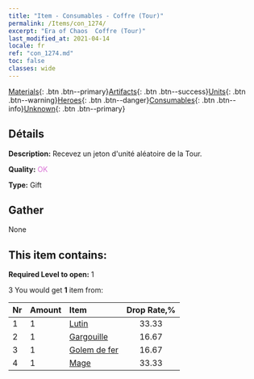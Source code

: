 ```yaml
---
title: "Item - Consumables - Coffre (Tour)"
permalink: /Items/con_1274/
excerpt: "Era of Chaos  Coffre (Tour)"
last_modified_at: 2021-04-14
locale: fr
ref: "con_1274.md"
toc: false
classes: wide
---
```

 [Materials](/fr/Items/){: .btn .btn--primary}[Artifacts](/fr/Items/Artifacts/){: .btn .btn--success}[Units](/fr/Items/Units/){: .btn .btn--warning}[Heroes](/fr/Items/Heroes/){: .btn .btn--danger}[Consumables](/fr/Items/Consumables/){: .btn .btn--info}[Unknown](/fr/Items/Unknown/){: .btn .btn--primary}

## Détails
 **Description:** Recevez un jeton d'unité aléatoire de la Tour.

 **Quality:** <span style="color: #DA70D6">OK</span>

 **Type:** Gift

## Gather

  None

## This item contains:

 **Required Level to open:** 1

 3 You would get **1** item  from:

  | Nr | Amount |     Item    | Drop Rate,% |
  |:---|:-------|:------------|:---------:|
  | 1 | 1 | [Lutin](/fr/Items/unt_235/) | 33.33 | 
  | 2 | 1 | [Gargouille](/fr/Items/unt_236/) | 16.67 | 
  | 3 | 1 | [Golem de fer](/fr/Items/unt_237/) | 16.67 | 
  | 4 | 1 | [Mage](/fr/Items/unt_238/) | 33.33 | 
